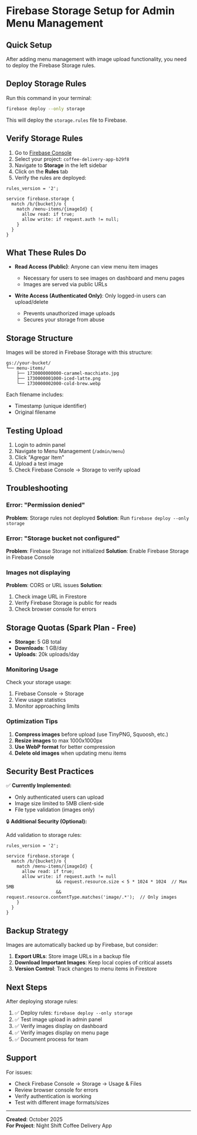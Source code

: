 # Firebase Storage Setup for Admin Menu Management

## Quick Setup

After adding menu management with image upload functionality, you need to deploy the Firebase Storage rules.

## Deploy Storage Rules

Run this command in your terminal:

```bash
firebase deploy --only storage
```

This will deploy the `storage.rules` file to Firebase.

## Verify Storage Rules

1. Go to [Firebase Console](https://console.firebase.google.com)
2. Select your project: `coffee-delivery-app-b29f8`
3. Navigate to **Storage** in the left sidebar
4. Click on the **Rules** tab
5. Verify the rules are deployed:

```
rules_version = '2';

service firebase.storage {
  match /b/{bucket}/o {
    match /menu-items/{imageId} {
      allow read: if true;
      allow write: if request.auth != null;
    }
  }
}
```

## What These Rules Do

- **Read Access (Public)**: Anyone can view menu item images
  - Necessary for users to see images on dashboard and menu pages
  - Images are served via public URLs

- **Write Access (Authenticated Only)**: Only logged-in users can upload/delete
  - Prevents unauthorized image uploads
  - Secures your storage from abuse

## Storage Structure

Images will be stored in Firebase Storage with this structure:

```
gs://your-bucket/
└── menu-items/
    ├── 1730000000000-caramel-macchiato.jpg
    ├── 1730000001000-iced-latte.png
    └── 1730000002000-cold-brew.webp
```

Each filename includes:
- Timestamp (unique identifier)
- Original filename

## Testing Upload

1. Login to admin panel
2. Navigate to Menu Management (`/admin/menu`)
3. Click "Agregar Item"
4. Upload a test image
5. Check Firebase Console → Storage to verify upload

## Troubleshooting

### Error: "Permission denied"
**Problem**: Storage rules not deployed
**Solution**: Run `firebase deploy --only storage`

### Error: "Storage bucket not configured"
**Problem**: Firebase Storage not initialized
**Solution**: Enable Firebase Storage in Firebase Console

### Images not displaying
**Problem**: CORS or URL issues
**Solution**: 
1. Check image URL in Firestore
2. Verify Firebase Storage is public for reads
3. Check browser console for errors

## Storage Quotas (Spark Plan - Free)

- **Storage**: 5 GB total
- **Downloads**: 1 GB/day
- **Uploads**: 20k uploads/day

### Monitoring Usage

Check your storage usage:
1. Firebase Console → Storage
2. View usage statistics
3. Monitor approaching limits

### Optimization Tips

1. **Compress images** before upload (use TinyPNG, Squoosh, etc.)
2. **Resize images** to max 1000x1000px
3. **Use WebP format** for better compression
4. **Delete old images** when updating menu items

## Security Best Practices

✅ **Currently Implemented:**
- Only authenticated users can upload
- Image size limited to 5MB client-side
- File type validation (images only)

🔒 **Additional Security (Optional):**

Add validation to storage rules:

```
rules_version = '2';

service firebase.storage {
  match /b/{bucket}/o {
    match /menu-items/{imageId} {
      allow read: if true;
      allow write: if request.auth != null
                   && request.resource.size < 5 * 1024 * 1024  // Max 5MB
                   && request.resource.contentType.matches('image/.*');  // Only images
    }
  }
}
```

## Backup Strategy

Images are automatically backed up by Firebase, but consider:

1. **Export URLs**: Store image URLs in a backup file
2. **Download Important Images**: Keep local copies of critical assets
3. **Version Control**: Track changes to menu items in Firestore

## Next Steps

After deploying storage rules:

1. ✅ Deploy rules: `firebase deploy --only storage`
2. ✅ Test image upload in admin panel
3. ✅ Verify images display on dashboard
4. ✅ Verify images display on menu page
5. ✅ Document process for team

## Support

For issues:
- Check Firebase Console → Storage → Usage & Files
- Review browser console for errors
- Verify authentication is working
- Test with different image formats/sizes

---

**Created**: October 2025  
**For Project**: Night Shift Coffee Delivery App
